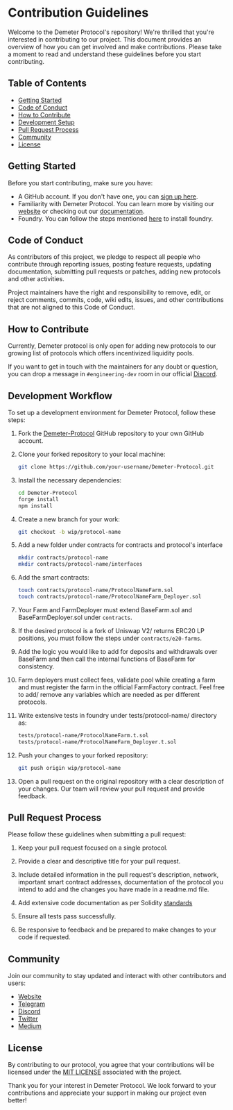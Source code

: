 # Contribution Guidelines

Welcome to the Demeter Protocol's repository! We're thrilled that you're interested in contributing to our project. This document provides an overview of how you can get involved and make contributions. Please take a moment to read and understand these guidelines before you start contributing.

## Table of Contents

- [Getting Started](#getting-started)
- [Code of Conduct](#code-of-conduct)
- [How to Contribute](#how-to-contribute)
- [Development Setup](#development-setup)
- [Pull Request Process](#pull-request-process)
- [Community](#community)
- [License](#license)

## Getting Started

Before you start contributing, make sure you have:

- A GitHub account. If you don't have one, you can [sign up here](https://github.com/join).
- Familiarity with Demeter Protocol. You can learn more by visiting our [website](https://www.demeter.sperax.io/) or checking out our [documentation](https://docs.sperax.io/demeter-protocol).
- Foundry. You can follow the steps mentioned [here](https://book.getfoundry.sh/getting-started/installation) to install foundry.

## Code of Conduct

As contributors of this project, we pledge to respect all people who contribute through reporting issues, posting feature requests, updating documentation, submitting pull requests or patches, adding new protocols and other activities.

Project maintainers have the right and responsibility to remove, edit, or reject comments, commits, code, wiki edits, issues, and other contributions that are not aligned to this Code of Conduct.

## How to Contribute

Currently, Demeter protocol is only open for adding new protocols to our growing list of protocols which offers incentivized liquidity pools.

If you want to get in touch with the maintainers for any doubt or question, you can drop a message in `#engineering-dev` room in our official [Discord](https://discord.com/invite/cFdcvj9jMm).

## Development Workflow

To set up a development environment for Demeter Protocol, follow these steps:

1. Fork the [Demeter-Protocol](https://github.com/Sperax/Demeter-Protocol) GitHub repository to your own GitHub account.

1. Clone your forked repository to your local machine:

   ```bash
   git clone https://github.com/your-username/Demeter-Protocol.git
   ```

1. Install the necessary dependencies:

   ```bash
   cd Demeter-Protocol
   forge install
   npm install
   ```

1. Create a new branch for your work:

   ```bash
   git checkout -b wip/protocol-name
   ```

1. Add a new folder under contracts for contracts and protocol's interface

   ```bash
   mkdir contracts/protocol-name
   mkdir contracts/protocol-name/interfaces
   ```

1. Add the smart contracts:

   ```bash
   touch contracts/protocol-name/ProtocolNameFarm.sol
   touch contracts/protocol-name/ProtocolNameFarm_Deployer.sol
   ```

1. Your Farm and FarmDeployer must extend BaseFarm.sol and BaseFarmDeployer.sol under `contracts`.

1. If the desired protocol is a fork of Uniswap V2/ returns ERC20 LP positions, you must follow the steps under `contracts/e20-farms`.

1. Add the logic you would like to add for deposits and withdrawals over BaseFarm and then call the internal functions of BaseFarm for consistency.

1. Farm deployers must collect fees, validate pool while creating a farm and must register the farm in the official FarmFactory contract. Feel free to add/ remove any variables which are needed as per different protocols.

1. Write extensive tests in foundry under tests/protocol-name/ directory as:

   ```bash
   tests/protocol-name/ProtocolNameFarm.t.sol
   tests/protocol-name/ProtocolNameFarm_Deployer.t.sol
   ```

1. Push your changes to your forked repository:

   ```bash
   git push origin wip/protocol-name
   ```

1. Open a pull request on the original repository with a clear description of your changes. Our team will review your pull request and provide feedback.

## Pull Request Process

Please follow these guidelines when submitting a pull request:

1. Keep your pull request focused on a single protocol.

1. Provide a clear and descriptive title for your pull request.

1. Include detailed information in the pull request's description, network, important smart contract addresses, documentation of the protocol you intend to add and the changes you have made in a readme.md file.

1. Add extensive code documentation as per Solidity [standards](https://docs.soliditylang.org/en/latest/natspec-format.html)

1. Ensure all tests pass successfully.

1. Be responsive to feedback and be prepared to make changes to your code if requested.

## Community

Join our community to stay updated and interact with other contributors and users:

- [Website](https://www.sperax.io/)
- [Telegram](https://t.me/SperaxUSD)
- [Discord](https://discord.com/invite/cFdcvj9jMm)
- [Twitter](https://twitter.com/SperaxUSD)
- [Medium](https://medium.com/sperax)

## License

By contributing to our protocol, you agree that your contributions will be licensed under the [MIT LICENSE](https://opensource.org/license/mit/) associated with the project.

Thank you for your interest in Demeter Protocol. We look forward to your contributions and appreciate your support in making our project even better!
